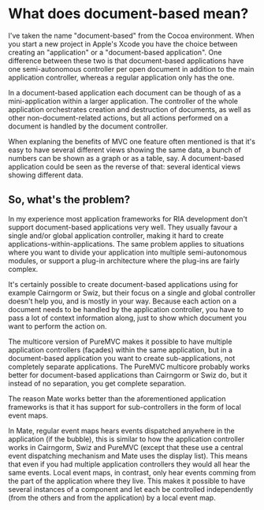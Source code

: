 # What does document-based mean? #

I've taken the name "document-based" from the Cocoa environment. When you start a new project in Apple's Xcode you have the choice between creating an "application" or a "document-based application". One difference between these two is that document-based applications have one semi-autonomous controller per open document in addition to the main application controller, whereas a regular application only has the one.

In a document-based application each document can be though of as a mini-application within a larger application. The controller of the whole application orchestrates creation and destruction of documents, as well as other non-document-related actions, but all actions performed on a document is handled by the document controller.

When explaning the benefits of MVC one feature often mentioned is that it's easy to have several different views showing the same data, a bunch of numbers can be shown as a graph or as a table, say. A document-based application could be seen as the reverse of that: several identical views showing different data.

## So, what's the problem? ##

In my experience most application frameworks for RIA development don't support document-based applications very well. They usually favour a single and/or global application controller, making it hard to create applications-within-applications. The same problem applies to situations where you want to divide your application into multiple semi-autonomous modules, or support a plug-in architecture where the plug-ins are fairly complex.

It's certainly possible to create document-based applications using for example Cairngorm or Swiz, but their focus on a single and global controller doesn't help you, and is mostly in your way. Because each action on a document needs to be handled by the application controller, you have to pass a lot of context information along, just to show which document you want to perform the action on.

The multicore version of PureMVC makes it possible to have multiple application controllers (façades) within the same application, but in a document-based application you want to create sub-applications, not completely separate applications. The PureMVC multicore probably works better for document-based applications than Cairngorm or Swiz do, but it instead of no separation, you get complete separation.

The reason Mate works better than the aforementioned application frameworks is that it has support for sub-controllers in the form of local event maps.

In Mate, regular event maps hears events dispatched anywhere in the application (if the bubble), this is similar to how the application controller works in Cairngorm, Swiz and PureMVC (except that these use a central event dispatching mechanism and Mate uses the display list). This means that even if you had multiple application controllers they would all hear the same events. Local event maps, in contrast, only hear events comming from the part of the application where they live. This makes it possible to have several instances of a component and let each be controlled independently (from the others and from the application) by a local event map.